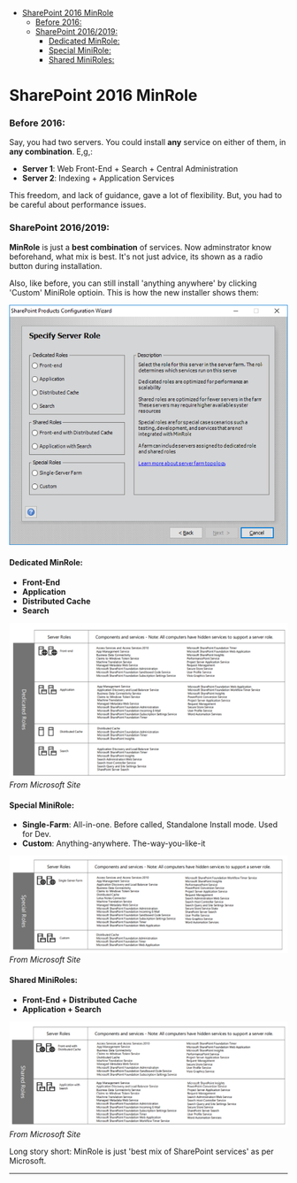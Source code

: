 - [SharePoint 2016 MinRole](#sharepoint-2016-minrole)
    - [Before 2016:](#before-2016)
    - [SharePoint 2016/2019:](#sharepoint-20162019)
      - [Dedicated MinRole:](#dedicated-minrole)
      - [Special MiniRole:](#special-minirole)
      - [Shared MiniRoles:](#shared-miniroles)


# SharePoint 2016 MinRole

### Before 2016:

Say, you had two servers. You could install **any** service on either of them, in **any combination**. E,g,:

- **Server 1**: Web Front-End + Search + Central Administration
- **Server 2**: Indexing + Application Services

This freedom, and lack of guidance, gave a lot of flexibility. But, you had to be careful about performance issues.

### SharePoint 2016/2019:

**MinRole** is just a **best combination** of services. Now adminstrator know beforehand, what mix is best. It's not just advice, its shown as a radio  button during installation.

Also, like before, you can still install 'anything anywhere' by clicking 'Custom' MiniRole optioin. This is how the new installer shows them:

![alt text](images\image-6.png)

#### Dedicated MinRole:

- **Front-End**
- **Application**
- **Distributed Cache**
- **Search**

![dedicated_roles](images\image-10.png)
*From Microsoft Site*


#### Special MiniRole:

- **Single-Farm**: All-in-one. Before called, Standalone Install mode. Used for Dev.
- **Custom**: Anything-anywhere. The-way-you-like-it

![alt text](images\image-12.png)
*From Microsoft Site*

#### Shared MiniRoles:

- **Front-End + Distributed Cache**
- **Application +  Search**

![alt text](images\image-11.png)
*From Microsoft Site*


Long story short: MinRole is just 'best mix of SharePoint services' as per Microsoft.

---